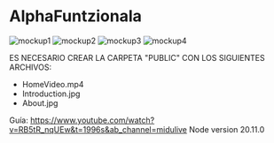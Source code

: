 # AlphaFuntzionala
![mockup1](https://github.com/aldeko3/AlphaFuntzionala/assets/23291563/8ccf1ea2-415f-4e0c-9837-1fe420698da5)
![mockup2](https://github.com/aldeko3/AlphaFuntzionala/assets/23291563/9c27089b-140d-400e-aa8d-22964992e210)
![mockup3](https://github.com/aldeko3/AlphaFuntzionala/assets/23291563/f893c1ba-0e50-4ab0-b691-1d4dd9f829d7)
![mockup4](https://github.com/aldeko3/AlphaFuntzionala/assets/23291563/b10825c3-ce4e-410a-87d9-457145a48c3b)

ES NECESARIO CREAR LA CARPETA "PUBLIC" CON LOS SIGUIENTES ARCHIVOS:
  - HomeVideo.mp4
  - Introduction.jpg
  - About.jpg

Guía: https://www.youtube.com/watch?v=RB5tR_nqUEw&t=1996s&ab_channel=midulive
Node version 20.11.0
